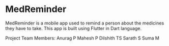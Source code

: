 # MedReminder
MedReminder is a mobile app used to remind a person about the medicines they have to take. This app is built using Flutter in Dart language.

Project Team Members:
Anurag P
Mahesh P
Dilshith TS
Sarath S
Suma M
